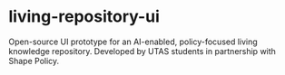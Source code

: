 # living-repository-ui
Open-source UI prototype for an AI-enabled, policy-focused living knowledge repository. Developed by UTAS students in partnership with Shape Policy.
